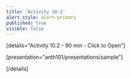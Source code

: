 ```yaml
---
title: 'Activity 10-2'
alert_style: alert-primary
published: true
visible: false
---
```


<!-- Title of the toggle goes between quotation marks. -->
[details="Activity 10.2 - 90 min - Click to Open"]

<!-- Enter content and instructions here. -->

[presentation="anth101/presentations/sample"]

[/details]  
